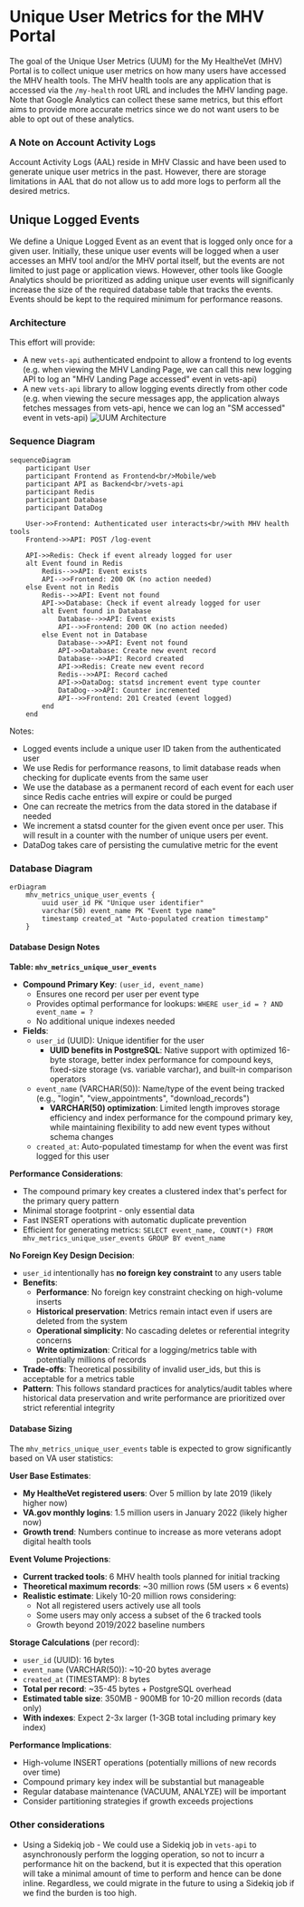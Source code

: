 # Unique User Metrics for the MHV Portal

The goal of the Unique User Metrics (UUM) for the My HealtheVet (MHV) Portal is to collect unique user metrics on how many users have accessed the MHV health tools. The MHV health tools are any application that is accessed via the `/my-health` root URL and includes the MHV landing page. Note that Google Analytics can collect these same metrics, but this effort aims to provide more accurate metrics since we do not want users to be able to opt out of these analytics.

### A Note on Account Activity Logs
Account Activity Logs (AAL) reside in MHV Classic and have been used to generate unique user metrics in the past. However, there are storage limitations in AAL that do not allow us to add more logs to perform all the desired metrics.

## Unique Logged Events
We define a Unique Logged Event as an event that is logged only once for a given user. Initially, these unique user events will be logged when a user accesses an MHV tool and/or the MHV portal itself, but the events are not limited to just page or application views. However, other tools like Google Analytics should be prioritized as adding unique user events will significanly increase the size of the required database table that tracks the events. Events should be kept to the required minimum for performance reasons.

### Architecture
This effort will provide:
- A new `vets-api` authenticated endpoint to allow a frontend to log events (e.g. when viewing the MHV Landing Page, we can call this new logging API to log an "MHV Landing Page accessed" event in vets-api)
- A new `vets-api` library to allow logging events directly from other code (e.g. when viewing the secure messages app, the application always fetches messages from vets-api, hence we can log an "SM accessed" event in vets-api)
![UUM Architecture](architecture.png "UUM Architecture")

### Sequence Diagram

```mermaid
sequenceDiagram
    participant User
    participant Frontend as Frontend<br/>Mobile/web
    participant API as Backend<br/>vets-api
    participant Redis
    participant Database
    participant DataDog

    User->>Frontend: Authenticated user interacts<br/>with MHV health tools
    Frontend->>API: POST /log-event
    
    API->>Redis: Check if event already logged for user
    alt Event found in Redis
        Redis-->>API: Event exists
        API-->>Frontend: 200 OK (no action needed)
    else Event not in Redis
        Redis-->>API: Event not found
        API->>Database: Check if event already logged for user
        alt Event found in Database
            Database-->>API: Event exists
            API-->>Frontend: 200 OK (no action needed)
        else Event not in Database
            Database-->>API: Event not found
            API->>Database: Create new event record
            Database-->>API: Record created
            API->>Redis: Create new event record
            Redis-->>API: Record cached
            API->>DataDog: statsd increment event type counter
            DataDog-->>API: Counter incremented
            API-->>Frontend: 201 Created (event logged)
        end
    end
```

Notes:
- Logged events include a unique user ID taken from the authenticated user
- We use Redis for performance reasons, to limit database reads when checking for duplicate events from the same user
- We use the database as a permanent record of each event for each user since Redis cache entries will expire or could be purged 
- One can recreate the metrics from the data stored in the database if needed
- We increment a statsd counter for the given event once per user. This will result in a counter with the number of unique users per event.
- DataDog takes care of persisting the cumulative metric for the event

### Database Diagram

```mermaid
erDiagram
    mhv_metrics_unique_user_events {
        uuid user_id PK "Unique user identifier"
        varchar(50) event_name PK "Event type name"
        timestamp created_at "Auto-populated creation timestamp"
    }
```

#### Database Design Notes

**Table: `mhv_metrics_unique_user_events`**
- **Compound Primary Key**: `(user_id, event_name)`
  - Ensures one record per user per event type
  - Provides optimal performance for lookups: `WHERE user_id = ? AND event_name = ?`
  - No additional unique indexes needed
- **Fields**:
  - `user_id` (UUID): Unique identifier for the user
    - **UUID benefits in PostgreSQL**: Native support with optimized 16-byte storage, better index performance for compound keys, fixed-size storage (vs. variable varchar), and built-in comparison operators
  - `event_name` (VARCHAR(50)): Name/type of the event being tracked (e.g., "login", "view_appointments", "download_records")
    - **VARCHAR(50) optimization**: Limited length improves storage efficiency and index performance for the compound primary key, while maintaining flexibility to add new event types without schema changes
  - `created_at`: Auto-populated timestamp for when the event was first logged for this user

**Performance Considerations**:
- The compound primary key creates a clustered index that's perfect for the primary query pattern
- Minimal storage footprint - only essential data
- Fast INSERT operations with automatic duplicate prevention
- Efficient for generating metrics: `SELECT event_name, COUNT(*) FROM mhv_metrics_unique_user_events GROUP BY event_name`

**No Foreign Key Design Decision**:
- `user_id` intentionally has **no foreign key constraint** to any users table
- **Benefits**:
  - **Performance**: No foreign key constraint checking on high-volume inserts
  - **Historical preservation**: Metrics remain intact even if users are deleted from the system
  - **Operational simplicity**: No cascading deletes or referential integrity concerns
  - **Write optimization**: Critical for a logging/metrics table with potentially millions of records
- **Trade-offs**: Theoretical possibility of invalid user_ids, but this is acceptable for a metrics table
- **Pattern**: This follows standard practices for analytics/audit tables where historical data preservation and write performance are prioritized over strict referential integrity

#### Database Sizing

The `mhv_metrics_unique_user_events` table is expected to grow significantly based on VA user statistics:

**User Base Estimates**:
- **My HealtheVet registered users**: Over 5 million by late 2019 (likely higher now)
- **VA.gov monthly logins**: 1.5 million users in January 2022 (likely higher now)
- **Growth trend**: Numbers continue to increase as more veterans adopt digital health tools

**Event Volume Projections**:
- **Current tracked tools**: 6 MHV health tools planned for initial tracking
- **Theoretical maximum records**: ~30 million rows (5M users × 6 events)
- **Realistic estimate**: Likely 10-20 million rows considering:
  - Not all registered users actively use all tools
  - Some users may only access a subset of the 6 tracked tools
  - Growth beyond 2019/2022 baseline numbers

**Storage Calculations** (per record):
- `user_id` (UUID): 16 bytes
- `event_name` (VARCHAR(50)): ~10-20 bytes average
- `created_at` (TIMESTAMP): 8 bytes
- **Total per record**: ~35-45 bytes + PostgreSQL overhead
- **Estimated table size**: 350MB - 900MB for 10-20 million records (data only)
- **With indexes**: Expect 2-3x larger (1-3GB total including primary key index)

**Performance Implications**:
- High-volume INSERT operations (potentially millions of new records over time)
- Compound primary key index will be substantial but manageable
- Regular database maintenance (VACUUM, ANALYZE) will be important
- Consider partitioning strategies if growth exceeds projections


### Other considerations
- Using a Sidekiq job - We could use a Sidekiq job in `vets-api` to asynchronously perform the logging operation, so not to incurr a performance hit on the backend, but it is expected that this operation will take a minimal amount of time to perform and hence can be done inline. Regardless, we could migrate in the future to using a Sidekiq job if we find the burden is too high.
